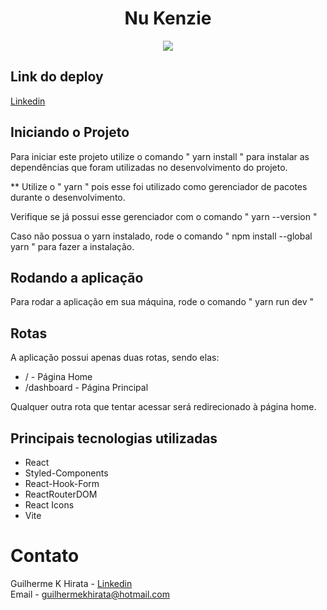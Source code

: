 <h1 align="center"> Nu Kenzie </h1>

<p align="center">

<img src="http://img.shields.io/static/v1?label=STATUS&message=EM%20DESENVOLVIMENTO&color=GREEN&style=for-the-badge"/>
 
## Link do deploy
 
<a href="https://nu-kenzie-teal-nine.vercel.app/" target="_blank">Linkedin</a>

## Iniciando o Projeto

Para iniciar este projeto utilize o comando " yarn install " para instalar as dependências que foram utilizadas no desenvolvimento do projeto.

** Utilize o " yarn " pois esse foi utilizado como gerenciador de pacotes durante o desenvolvimento.

Verifique se já possui esse gerenciador com o comando " yarn --version "

Caso não possua o yarn instalado, rode o comando " npm install --global yarn " para fazer a instalação.

## Rodando a aplicação

Para rodar a aplicação em sua máquina, rode o comando " yarn run dev "

## Rotas

A aplicação possui apenas duas rotas, sendo elas:

<ul>
 <li>/ - Página Home </li>
 <li>/dashboard - Página Principal </li>
</ul>

Qualquer outra rota que tentar acessar será redirecionado à página home.

## Principais tecnologias utilizadas

<ul>
 <li>React</li>
 <li>Styled-Components</li>
 <li>React-Hook-Form</li>
 <li>ReactRouterDOM</li>
 <li>React Icons</li>
 <li>Vite</li>
</ul>

# Contato
Guilherme K Hirata - <a href="https://www.linkedin.com/in/guilhermekhirata/" target="_blank">Linkedin</a> <br>
Email - guilhermekhirata@hotmail.com
